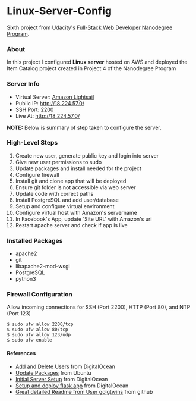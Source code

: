 # Linux-Server-Config

Sixth project from Udacity's [Full-Stack Web Developer Nanodegree Program](https://www.udacity.com/course/full-stack-web-developer-nanodegree--nd004).

### About
In this project I configured __Linux server__ hosted on AWS and deployed the Item Catalog project created in Project 4 of the Nanodegree Program

### Server Info
- Virtual Server: [Amazon Lightsail](https://amazonlightsail.com/)
- Public IP: http://18.224.57.0/
- SSH Port: 2200
- Live At: http://18.224.57.0/

__NOTE:__ Below is summary of step taken to configure the server. 

### High-Level Steps
1. Create new user, generate public key and login into server
2. Give new user permissions to sudo
3. Update packages and install needed for the project
4. Configure firewall
5. Install git and clone app that will be deployed
6. Ensure git folder is not accessible via web server
7. Update code with correct paths
8. Install PostgreSQL and add user/database
9. Setup and configure virtual environment
10. Configure virtual host with Amazon's servername
11. In Facebook's App, update 'Site URL' with Amazon's url
12. Restart apache server and check if app is live

### Installed Packages

- apache2
- git
- libapache2-mod-wsgi
- PostgreSQL
- python3

### Firewall Configuration
Allow incoming connections for SSH (Port 2200), HTTP (Port 80), and NTP (Port 123)
```
$ sudo ufw allow 2200/tcp
$ sudo ufw allow 80/tcp
$ sudo ufw allow 123/udp
$ sudo ufw enable
```

#### References

- [Add and Delete Users](https://www.digitalocean.com/community/tutorials/how-to-add-and-delete-users-on-an-ubuntu-14-04-vps) from DigitalOcean
- [Update Packages](https://wiki.ubuntu.com/Security/Upgrades) from Ubuntu
- [Initial Server Setup](https://www.digitalocean.com/community/tutorials/initial-server-setup-with-ubuntu-14-04) from DigitalOcean
- [Setup and deploy flask app](https://www.digitalocean.com/community/tutorials/how-to-deploy-a-flask-application-on-an-ubuntu-vps) from DigitalOcean
- [Great detailed Readme from User golgtwins](https://github.com/golgtwins/Udacity-P7-Linux-Server-Configuration) from github
